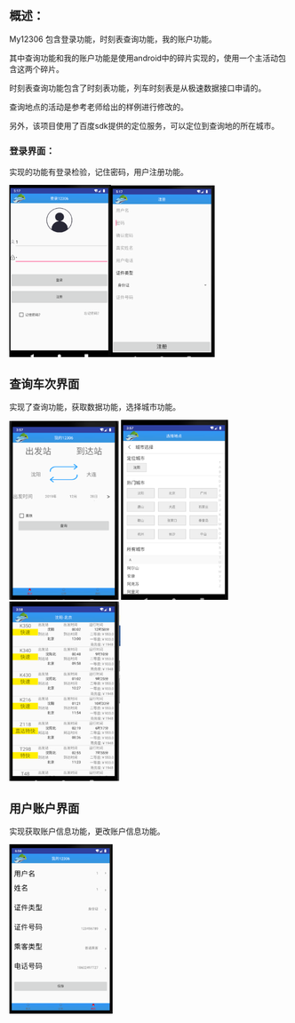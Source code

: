 ## 概述：

My12306 包含登录功能，时刻表查询功能，我的账户功能。

其中查询功能和我的账户功能是使用android中的碎片实现的，使用一个主活动包含这两个碎片。

时刻表查询功能包含了时刻表功能，列车时刻表是从极速数据接口申请的。

查询地点的活动是参考老师给出的样例进行修改的。

另外，该项目使用了百度sdk提供的定位服务，可以定位到查询地的所在城市。

### 登录界面：

实现的功能有登录检验，记住密码，用户注册功能。

<img src="images/登录.png" style="zoom:70%;" /><img src="images/注册.png" style="zoom:70%;" />

## 查询车次界面

实现了查询功能，获取数据功能，选择城市功能。

<img src="images\查询.png" style="zoom:70%;" /> <img src="images\选择地点.png" style="zoom:70%;" /> <img src="images\显示车次.png" style="zoom:70%;" />

## 用户账户界面

实现获取账户信息功能，更改账户信息功能。

<img src="images\用户信息.png" style="zoom:70%;" />
